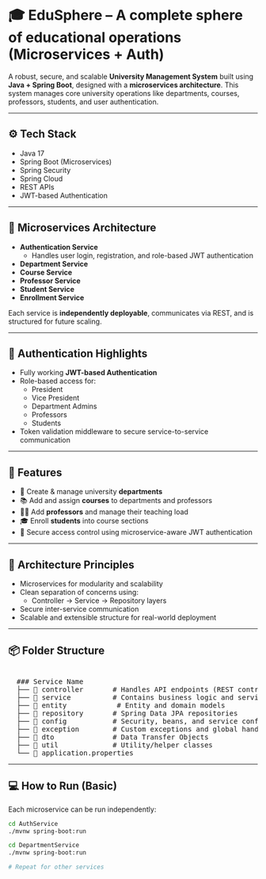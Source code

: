 # 🎓 EduSphere – A complete sphere of educational operations (Microservices + Auth)

A robust, secure, and scalable **University Management System** built using **Java + Spring Boot**, designed with a **microservices architecture**. This system manages core university operations like departments, courses, professors, students, and user authentication.

---

## ⚙️ Tech Stack

- Java 17
- Spring Boot (Microservices)
- Spring Security
- Spring Cloud
- REST APIs
- JWT-based Authentication

---

## 🧱 Microservices Architecture

- **Authentication Service**
  - Handles user login, registration, and role-based JWT authentication
- **Department Service**
- **Course Service**
- **Professor Service**
- **Student Service**
- **Enrollment Service**

Each service is **independently deployable**, communicates via REST, and is structured for future scaling.

---

## 🔐 Authentication Highlights

- Fully working **JWT-based Authentication**
- Role-based access for:
  - President
  - Vice President
  - Department Admins
  - Professors
  - Students
- Token validation middleware to secure service-to-service communication

---

## 🚀 Features

- 📁 Create & manage university **departments**
- 📚 Add and assign **courses** to departments and professors
- 👨‍🏫 Add **professors** and manage their teaching load
- 🎓 Enroll **students** into course sections
- 🔐 Secure access control using microservice-aware JWT authentication

---

## 📐 Architecture Principles

- Microservices for modularity and scalability
- Clean separation of concerns using:
  - Controller → Service → Repository layers
- Secure inter-service communication
- Scalable and extensible structure for real-world deployment

---

## 📦 Folder Structure
<pre> 
  ### Service Name
  ├── 📁 controller       # Handles API endpoints (REST controllers) 
  ├── 📁 service          # Contains business logic and service classes 
  ├── 📁 entity            # Entity and domain models 
  ├── 📁 repository       # Spring Data JPA repositories 
  ├── 📁 config           # Security, beans, and service configurations 
  ├── 📁 exception        # Custom exceptions and global handlers 
  ├── 📁 dto              # Data Transfer Objects
  ├── 📁 util             # Utility/helper classes
  └── 📄 application.properties
</pre>
  
---

## 💻 How to Run (Basic)

Each microservice can be run independently:

```bash
cd AuthService
./mvnw spring-boot:run

cd DepartmentService
./mvnw spring-boot:run

# Repeat for other services
```
